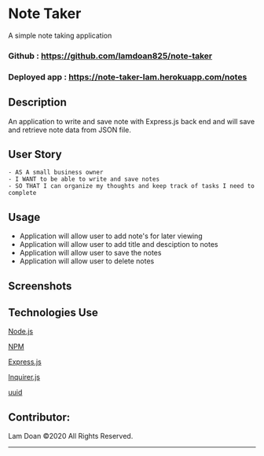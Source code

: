 # Note Taker
A simple note taking application

### Github : https://github.com/lamdoan825/note-taker

### Deployed app : https://note-taker-lam.herokuapp.com/notes


## Description
An application to write and save note with Express.js back end and will save and retrieve note data from JSON file.

## User Story
```
- AS A small business owner
- I WANT to be able to write and save notes
- SO THAT I can organize my thoughts and keep track of tasks I need to complete
```


## Usage
- Application will allow user to add note's for later viewing
- Application will allow user to add title and desciption to notes
- Application will allow user to save the notes
- Application will allow user to delete notes


## Screenshots



## Technologies Use
<p><a href="https://nodejs.org/">Node.js</a></p>
<p><a href="https://www.npmjs.com/">NPM</a></p>
<p><a href="https://www.npmjs.com/package/express">Express.js</a></p>
<p><a href="https://www.npmjs.com/package/inquirer">Inquirer.js</a></p>
<p><a href="https://www.npmjs.com/package/uuid">uuid</a></p>


## Contributor:
Lam Doan ©2020 All Rights Reserved.
- - -
